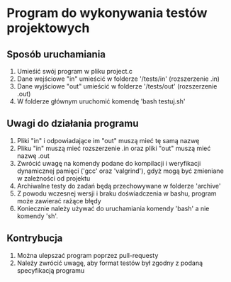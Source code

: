 # Program do wykonywania testów projektowych

## Sposób uruchamiania

1. Umieśić swój program w pliku project.c
2. Dane wejściowe "in" umieścić w folderze '/tests/in' (rozszerzenie .in)
3. Dane wyjściowe "out" umieścić w folderze '/tests/out' (rozszerzenie .out)
5. W folderze głównym uruchomić komendę 'bash testuj.sh'

## Uwagi do działania programu

1. Pliki "in" i odpowiadające im "out" muszą mieć tę samą nazwę
2. Pliku "in" muszą mieć rozszerzenie .in oraz pliki "out" muszą mieć nazwę .out
3. Zwrócić uwagę na komendy podane do kompilacji i weryfikacji dynamicznej pamięci ('gcc' oraz 'valgrind'), gdyż mogą być zmieniane w zależności od projektu
4. Archiwalne testy do zadań będą przechowywane w folderze 'archive'
5. Z powodu wczesnej wersji i braku doświadczenia w bashu, program może zawierać rażące błędy
6. Koniecznie należy używać do uruchamiania komendy 'bash' a nie komendy 'sh'.

## Kontrybucja

1. Można ulepszać program poprzez pull-requesty
2. Należy zwrócić uwagę, aby format testów był zgodny z podaną specyfikacją programu
